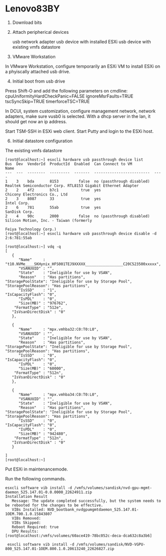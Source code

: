 # Lenovo83BY

1. Download bits


2. Attach peripherical devices 

   usb network adapter
   usb device with installed ESXi
   usb device with existing vmfs datastore
   
3. VMware Workstation

In VMware Workstation, configure temporarily an ESXi VM to install ESXi on a phyiscally attached usb drive.

4. Initial boot from usb drive

Press Shift-O and add the following parameters on cmdline:
cpuUniformityHardCheckPanic=FALSE ignoreMsrFaults=TRUE tscSyncSkip=TRUE timerforceTSC=TRUE   

In DCUI, system customization, configure management network, network adapters, make sure vusb0 is selected.
With a dhcp server in the lan, it should get now an ip address.

Start TSM-SSH in ESXi web client. Start Putty and login to the ESXi host.

6. Initial datastore configuration

The existing vmfs datastore

```
[root@localhost:~] esxcli hardware usb passthrough device list
Bus  Dev  VendorId  ProductId  Enabled  Can Connect to VM          Name
---  ---  --------  ---------  -------  -------------------------  ----
1    3    bda       8153         false  no (passthrough disabled)  Realtek Semiconductor Corp. RTL8153 Gigabit Ethernet Adapter
2    2    4f2       b7c1          true  yes                        Chicony Electronics Co., Ltd
2    3    8087      33            true  yes                        Intel Corp.
2    6    781       55ab          true  yes                        SanDisk Corp.
2    4    90c       2000         false  no (passthrough disabled)  Silicon Motion, Inc. - Taiwan (formerly
                                                                   Feiya Technology Corp.)
[root@localhost:~] esxcli hardware usb passthrough device disable -d 2:6:781:55ab
```

```
[root@localhost:~] vdq -q
[
   {
      "Name"     : "t10.NVMe____SKHynix_HFS001TEJ9XXXXX_________________C20C523500xxxxx",
      "VSANUUID" : "",
      "State"    : "Ineligible for use by VSAN",
      "Reason"   : "Has partitions",
"StoragePoolState": "Ineligible for use by Storage Pool",
"StoragePoolReason": "Has partitions",
      "IsSSD"    : "1",
"IsCapacityFlash": "0",
      "IsPDL"    : "0",
      "Size(MB)" : "976762",
    "FormatType" : "512e",
   "IsVsanDirectDisk" : "0"
   },

   {
      "Name"     : "mpx.vmhba32:C0:T0:L0",
      "VSANUUID" : "",
      "State"    : "Ineligible for use by VSAN",
      "Reason"   : "Has partitions",
"StoragePoolState": "Ineligible for use by Storage Pool",
"StoragePoolReason": "Has partitions",
      "IsSSD"    : "0",
"IsCapacityFlash": "0",
      "IsPDL"    : "0",
      "Size(MB)" : "60000",
    "FormatType" : "512n",
   "IsVsanDirectDisk" : "0"
   },

   {
      "Name"     : "mpx.vmhba34:C0:T0:L0",
      "VSANUUID" : "",
      "State"    : "Ineligible for use by VSAN",
      "Reason"   : "Has partitions",
"StoragePoolState": "Ineligible for use by Storage Pool",
"StoragePoolReason": "Has partitions",
      "IsSSD"    : "0",
"IsCapacityFlash": "0",
      "IsPDL"    : "0",
      "Size(MB)" : "942480",
    "FormatType" : "512n",
   "IsVsanDirectDisk" : "0"
   }

]
[root@localhost:~] 
```

Put ESXi in maintenancemode.

Run the following commands.

```
esxcli software vib install -d /vmfs/volumes/sandisk/nvd-gpu-mgmt-daemon_525.147.01-0.0.0000_22624911.zip
Installation Result
   Message: The update completed successfully, but the system needs to be rebooted for the changes to be effective.
   VIBs Installed: NVD_bootbank_nvdgpumgmtdaemon_525.147.01-1OEM.700.1.0.15843807
   VIBs Removed:
   VIBs Skipped:
   Reboot Required: true
   DPU Results:
[root@localhost:/vmfs/volumes/60ace419-78bc052c-deca-dca632c8a3b6]
```

```
 esxcli software vib install -d /vmfs/volumes/sandisk/NVD-VGPU-800_525.147.01-1OEM.800.1.0.20613240_22626827.zip
```

